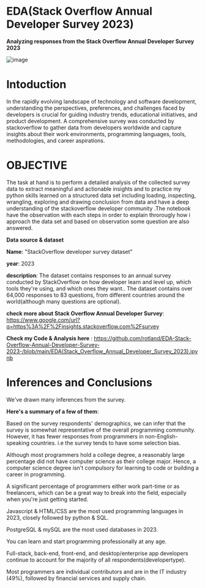 # EDA(Stack Overflow Annual Developer Survey 2023)

**Analyzing responses from the Stack Overflow Annual Developer Survey 2023**

![image](https://github.com/user-attachments/assets/71679f1f-55a4-4f2c-b09e-db614c94e859)

# Intoduction

In the rapidly evolving landscape of technology and software development, understanding the perspectives, preferences, and challenges faced by developers is crucial for guiding industry trends, educational initiatives, and product development. A comprehensive survey was conducted by stackoverflow to gather data from developers worldwide and capture insights about their work environments, programming languages, tools, methodologies, and career aspirations.

# OBJECTIVE

The task at hand is to perform a detailed analysis of the collected survey data to extract meaningful and actionable insights and to practice my python skills learned on a structured data set including loading, inspecting, wrangling, exploring and drawing conclusion from data and have a deep understanding of the stackoverflow developer community .The notebook have the observation with each steps in order to explain throrougly how i approach the data set and based on observation some question are also answered.

**Data source & dataset**

**Name**: "StackOverflow developer survey dataset"

**year**: 2023

**description**: The dataset contains responses to an annual survey conducted by StackOverflow on how developer learn and level up, which tools they're using, and which ones they want.. The dataset contains over 64,000 responses to 83 questions, from different countries around the world(although many questions are optional).

**check more about Stack Overflow Annual Developer Survey**: https://www.google.com/url?q=https%3A%2F%2Finsights.stackoverflow.com%2Fsurvey

**Check my Code & Analysis here** : https://github.com/rotland/EDA-Stack-Overflow-Annual-Developer-Survey-2023-/blob/main/EDA(Stack_Overflow_Annual_Developer_Survey_2023).ipynb 

# **Inferences and Conclusions**

We've drawn many inferences from the survey.

**Here's a summary of a few of them**:

Based on the survey respondents' demographics, we can infer that the survey is somewhat representative of the overall programming community. However, it has fewer responses from programmers in non-English-speaking countries. i.e the survey tends to have some selection bias.

Although most programmers hold a college degree, a reasonably large percentage did not have computer science as their college major. Hence, a computer science degree isn't compulsory for learning to code or building a career in programming.

A significant percentage of programmers either work part-time or as freelancers, which can be a great way to break into the field, especially when you're just getting started.

Javascript & HTML/CSS are the most used programming languages in 2023, closely followed by python & SQL.

PostgreSQL & mySQL are the most used databases in 2023.

You can learn and start programming professionally at any age.

Full-stack, back-end, front-end, and desktop/enterprise app developers continue to account for the majority of all respondents(developertype).

Most programmers are individual contributors and are in the IT industry (49%), followed by financial services and supply chain.


